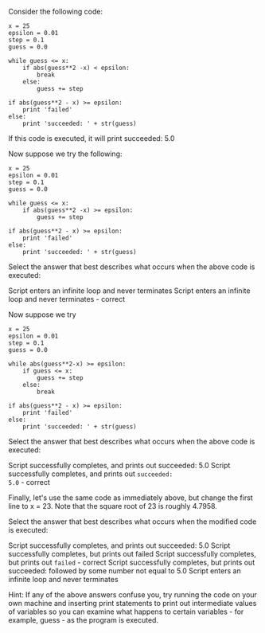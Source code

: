 Consider the following code:

```
x = 25
epsilon = 0.01
step = 0.1
guess = 0.0

while guess <= x:
    if abs(guess**2 -x) < epsilon:
        break
    else:
        guess += step

if abs(guess**2 - x) >= epsilon:
    print 'failed'
else:
    print 'succeeded: ' + str(guess)
```

If this code is executed, it will print succeeded: 5.0

Now suppose we try the following:

```
x = 25
epsilon = 0.01
step = 0.1
guess = 0.0

while guess <= x:
    if abs(guess**2 -x) >= epsilon:
        guess += step

if abs(guess**2 - x) >= epsilon:
    print 'failed'
else:
    print 'succeeded: ' + str(guess)
```

Select the answer that best describes what occurs when the above code is executed:

Script enters an infinite loop and never terminates <span> <text>Script enters an infinite loop and never terminates </text> </span> - correct

Now suppose we try

```
x = 25
epsilon = 0.01
step = 0.1
guess = 0.0

while abs(guess**2-x) >= epsilon:
    if guess <= x:
        guess += step
    else:
        break

if abs(guess**2 - x) >= epsilon:
    print 'failed'
else:
    print 'succeeded: ' + str(guess)
```

Select the answer that best describes what occurs when the above code is executed:

Script successfully completes, and prints out succeeded: 5.0 <span> <text>Script successfully completes, and prints out <code>succeeded: 5.0</code> </text> </span> - correct

Finally, let's use the same code as immediately above, but change the first line to x = 23. Note that the square root of 23 is roughly 4.7958.

Select the answer that best describes what occurs when the modified code is executed:

Script successfully completes, and prints out succeeded: 5.0
Script successfully completes, but prints out failed <span> <text>Script successfully completes, but prints out <code>failed</code> </text> </span> - correct
Script successfully completes, but prints out succeeded: followed by some number not equal to 5.0
Script enters an infinite loop and never terminates

Hint: If any of the above answers confuse you, try running the code on your own machine and inserting print statements to print out intermediate values of variables so you can examine what happens to certain variables - for example, guess - as the program is executed.
